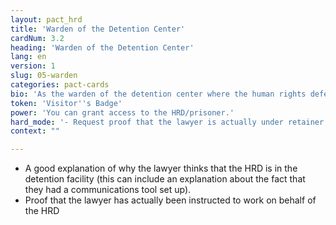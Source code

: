 ```yaml
---
layout: pact_hrd
title: 'Warden of the Detention Center'
cardNum: 3.2
heading: 'Warden of the Detention Center'
lang: en
version: 1
slug: 05-warden
categories: pact-cards
bio: 'As the warden of the detention center where the human rights defender at risk is being detained, you have the power to admit (or not!) that the HRD is actually being held there, as well as to grant or deny access to the HRD.'
token: 'Visitor''s Badge'
power: 'You can grant access to the HRD/prisoner.'
hard_mode: '- Request proof that the lawyer is actually under retainer to work on behalf of the HRD - Request further proof that the HRD is at the K12-facility: get the lawyer to show you the google map link showing the HRDs location in the center'
context: ""

---
```


- A good explanation of why the lawyer thinks that the HRD is in the detention facility (this can include an explanation about the fact that they had a communications tool set up).
- Proof that the lawyer has actually been instructed to work on behalf of the HRD